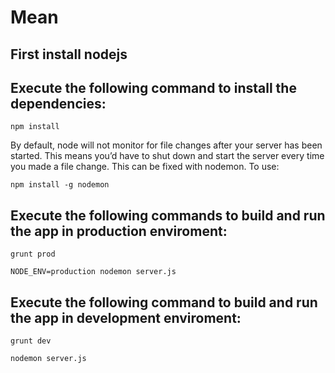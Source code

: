 # Mean

## First install nodejs

## Execute the following command to install the dependencies:

	npm install
	
By default, node will not monitor for file changes after your server has been started. 
This means you’d have to shut down and start the server every time you made a file change. 
This can be fixed with nodemon. To use:
 
	npm install -g nodemon 
	
## Execute the following commands to build and run the app in production enviroment:
	
	grunt prod

	NODE_ENV=production nodemon server.js
	
## Execute the following command to build and run the app in development enviroment:
	
	grunt dev

	nodemon server.js


	


	